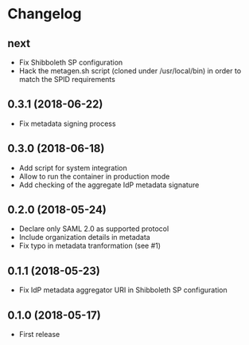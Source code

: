 # Changelog

## next

* Fix Shibboleth SP configuration
* Hack the metagen.sh script (cloned under /usr/local/bin) in order to match
  the SPID requirements

## 0.3.1 (2018-06-22)

* Fix metadata signing process

## 0.3.0 (2018-06-18)

* Add script for system integration
* Allow to run the container in production mode
* Add checking of the aggregate IdP metadata signature

## 0.2.0 (2018-05-24)

* Declare only SAML 2.0 as supported protocol
* Include organization details in metadata
* Fix typo in metadata tranformation (see #1)

## 0.1.1 (2018-05-23)

* Fix IdP metadata aggregator URI in Shibboleth SP configuration

## 0.1.0 (2018-05-17)

* First release

